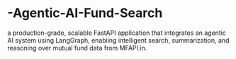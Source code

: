 # -Agentic-AI-Fund-Search
a production-grade, scalable FastAPI application that integrates an agentic AI system using LangGraph, enabling intelligent search, summarization, and reasoning over mutual fund data from MFAPI.in.
